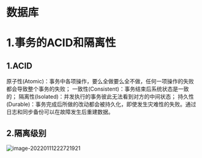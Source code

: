 # 数据库

# 1.事务的ACID和隔离性

## 1.ACID

原子性(Atomic)：事务中各项操作，要么全做要么全不做，任何一项操作的失败都会导致整个事务的失败；
一致性(Consistent)：事务结束后系统状态是一致的；
隔离性(Isolated)：并发执行的事务彼此无法看到对方的中间状态；
持久性(Durable)：事务完成后所做的改动都会被持久化，即使发生灾难性的失败。通过日志和同步备份可以在故障发生后重建数据。

## 2.隔离级别

![image-20220111222721921](C:\Users\zhang\AppData\Roaming\Typora\typora-user-images\image-20220111222721921.png)

